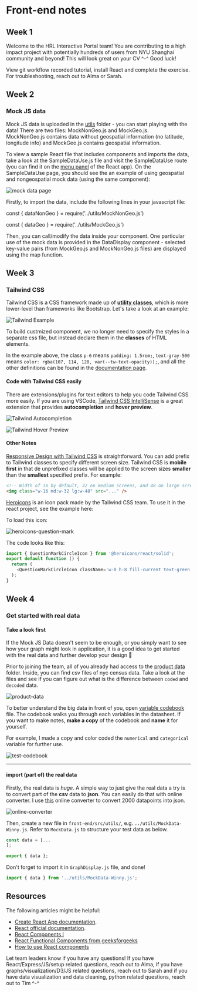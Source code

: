 # Front-end notes

## Week 1


Welcome to the HRL Interactive Portal team! You are contributing to a high impact project with potentially hundreds of users from NYU Shanghai community and beyond! This will look great on your CV ^-^ Good luck!

View git workflow recorded tutorial, install React and complete the exercise. For troubleshooting, reach out to Alma or Sarah.

## Week 2

### Mock JS data

Mock JS data is uploaded in the [utils](https://docs.google.com/forms/d/e/1FAIpQLScHZWErUzf4Va2pIp-jfaT0APpLI42g3VxjmACjSkuPjB2OMQ/viewform?usp=sf_link) folder - you can start playing with the data!
There are two files: MockNonGeo.js and MockGeo.js. <br/>
MockNonGeo.js contains data without geospatial information (no latitude, longitude info) and MockGeo.js contains geospatial information.

To view a sample React file that includes components and imports the data, take a look at the SampleDataUse.js file and visit the SampleDataUse route (you can find it on the [menu panel](https://github.com/HRL-at-NYUSH/Interactive-Portal/blob/main/front-end/images/menu.png) of the React app). On the SampleDataUse page, you should see the an example of using geospatial and nongeospatial mock data (using the same component):

![mock data page](./images/main.png)

Firstly, to import the data, include the following lines in your javascript file:

const { dataNonGeo } = require('../utils/MockNonGeo.js')

const { dataGeo } = require('../utils/MockGeo.js')

Then, you can call/modify the data inside your component. One particular use of the mock data is provided in the DataDisplay component - selected key-value pairs (from MockGeo.js and MockNonGeo.js files) are displayed using the map function.

## Week 3

### Tailwind CSS

Tailwind CSS is a CSS framework made up of [**utility classes**](https://tailwindcss.com/docs/utility-first), which is more lower-level than frameworks like Bootstrap. Let's take a look at an example:

![Tailwind Example](./images/tailwind-example.png)

To build custmized component, we no longer need to specify the styles in a separate css file, but instead declare them in the **classes** of HTML elements.

In the example above, the class `p-6` means `padding: 1.5rem;`, `text-gray-500` means `color: rgba(107, 114, 128, var(--tw-text-opacity));`, and all the other definitions can be found in the [documentation page](https://tailwindcss.com/docs).

#### Code with Tailwind CSS easily

There are extensions/plugins for text editors to help you code Tailwind CSS more easily. If you are using VSCode, [Tailwind CSS IntelliSense](https://marketplace.visualstudio.com/items?itemName=bradlc.vscode-tailwindcss) is a great extension that provides **autocompletion** and **hover preview**.

![Tailwind Autocompletion](https://raw.githubusercontent.com/bradlc/vscode-tailwindcss/master/packages/vscode-tailwindcss/.github/autocomplete.png)

![Tailwind Hover Preview](https://raw.githubusercontent.com/bradlc/vscode-tailwindcss/master/packages/vscode-tailwindcss/.github/hover.png)

#### Other Notes

[Responsive Design with Tailwind CSS](https://tailwindcss.com/docs/responsive-design) is straightforward. You can add prefix to Tailwind classes to specify different screen size. Tailwind CSS is **mobile first** in that de unprefixed classes will be applied to the screen sizes **smaller** than the **smallest** specified prefix. For example:

```html
<!-- Width of 16 by default, 32 on medium screens, and 48 on large screens -->
<img class="w-16 md:w-32 lg:w-48" src="..." />
```

[Heroicons](https://heroicons.com/) is an icon pack made by the Tailwind CSS team. To use it in the react project, see the example here:

To load this icon:

![heroicons-question-mark](./images/heroicons-question-mark.png)

The code looks like this:

```javascript
import { QuestionMarkCircleIcon } from '@heroicons/react/solid';
export default function () {
  return (
    <QuestionMarkCircleIcon className='w-8 h-8 fill-current text-green-500 group-hover:text-green-600'></QuestionMarkCircleIcon>
  );
}
```
## Week 4

### Get started with real data

#### Take a look first

If the Mock JS Data doesn't seem to be enough, or you simply want to see how your graph might look in application, it is a good idea to get started with the real data and further develop your design 👻

Prior to joining the team, all of you already had access to the [product data](https://drive.google.com/drive/u/0/folders/1SWSNZYz0JwZycDfM1-fB48ic513riQrU) folder. Inside, you can find csv files of nyc census data. Take a look at the files and see if you can figure out what is the difference between `coded` and `decoded` data.

![product-data](./images/product-data.png)

To better understand the big data in front of you, open [variable codebook](https://drive.google.com/drive/u/0/folders/1SWSNZYz0JwZycDfM1-fB48ic513riQrU) file. The codebook walks you through each variables in the datasheet. If you want to make notes, **make a copy** of the codebook and **name** it for yourself. 

For example, I made a copy and color coded the `numerical` and `categorical` variable for further use. 

![test-codebook](./images/test-codebook.png)

***

#### import (part of) the real data

Firstly, the real data is _huge_. A simple way to just give the real data a try is to convert part of the **csv** data to **json**. You can easily do that with online converter. I use [this](https://csvjson.com/) online converter to convert 2000 datapoints into json. 

![online-converter](./images/online-converter.png)

Then, create a new file in  `front-end/src/utils/`, e.g.  `../utils/MockData-Winny.js`. Refer to `MockData.js` to structure your test data as below. 

```javascript
const data = [...
];

export { data };
```

Don't forget to import it in `GraphDisplay.js` file, and done!

```javascript
import { data } from '../utils/MockData-Winny.js';
```


## Resources

The following articles might be helpful:

- [Create React App documentation](https://facebook.github.io/create-react-app/docs/getting-started).
- [React official documentation](https://reactjs.org/).
- [React Components I](https://www.robinwieruch.de/react-function-component)
- [React Functional Components from geeksforgeeks](https://www.geeksforgeeks.org/reactjs-functional-components/)
- [How to use React components](https://www.infoworld.com/article/3603276/how-to-use-react-functional-components.html)

Let team leaders know if you have any questions! If you have React/Express/JS/setup related questions, reach out to Alma, if you have graphs/visualization/D3/JS related questions, reach out to Sarah and if you have data visualization and data cleaning, python related questions, reach out to Tim ^-^
